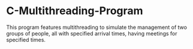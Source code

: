 # C-Multithreading-Program
This program features multithreading to simulate the management of two groups of people, all with specified arrival times, having meetings for specified times.
